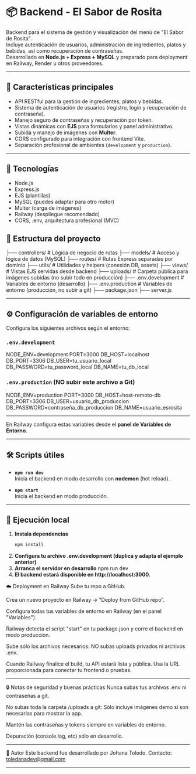 # 📦 Backend - El Sabor de Rosita

Backend para el sistema de gestión y visualización del menú de "El Sabor de Rosita".  
Incluye autenticación de usuarios, administración de ingredientes, platos y bebidas, así como recuperación de contraseñas.  
Desarrollado en **Node.js + Express + MySQL** y preparado para deployment en Railway, Render u otros proveedores.

---

## 🚀 Características principales

- API RESTful para la gestión de ingredientes, platos y bebidas.
- Sistema de autenticación de usuarios (registro, login y recuperación de contraseña).
- Manejo seguro de contraseñas y recuperación por token.
- Vistas dinámicas con **EJS** para formularios y panel administrativo.
- Subida y manejo de imágenes con **Multer**.
- CORS configurado para integración con frontend Vite.
- Separación profesional de ambientes (`development` y `production`).

---

## 🚀 Tecnologías

- Node.js
- Express.js
- EJS (plantillas)
- MySQL (puedes adaptar para otro motor)
- Multer (carga de imágenes)
- Railway (despliegue recomendado)
- CORS, .env, arquitectura profesional (MVC)

## 📂 Estructura del proyecto

├── controllers/ # Lógica de negocio de rutas
├── models/ # Acceso y lógica de datos (MySQL)
├── routes/ # Rutas Express separadas por dominio
├── utils/ # Utilidades y helpers (conexión DB, assets)
├── views/ # Vistas EJS servidas desde backend
├── uploads/ # Carpeta pública para imágenes subidas (no subir todo en producción)
├── .env.development # Variables de entorno (desarrollo)
├── .env.production # Variables de entorno (producción, no subir a git)
├── package.json
├── server.js

---

## ⚙️ Configuración de variables de entorno

Configura los siguientes archivos según el entorno:

### `.env.development`

NODE_ENV=development
PORT=3000
DB_HOST=localhost
DB_PORT=3306
DB_USER=tu_usuario_local
DB_PASSWORD=tu_password_local
DB_NAME=tu_db_local

### `.env.production` (**NO subir este archivo a Git**)

NODE_ENV=production
PORT=3000
DB_HOST=host-remoto-db
DB_PORT=3306
DB_USER=usuario_db_produccion
DB_PASSWORD=contraseña_db_produccion
DB_NAME=usuario_esrosita

---

En Railway configura estas variables desde el **panel de Variables de Entorno**.

---

## 🛠️ Scripts útiles

- **`npm run dev`**  
  Inicia el backend en modo desarrollo con **nodemon** (hot reload).

- **`npm start`**  
  Inicia el backend en modo producción.

---

## 🚦 Ejecución local

1. **Instala dependencias**
   ```bash
   npm install
   ```
2. **Configura tu archivo .env.development (duplica y adapta el ejemplo anterior)**
3. **Arranca el servidor en desarrollo** npm run dev
4. **El backend estará disponible en http://localhost:3000.**

☁️ Deployment en Railway
Sube tu repo a GitHub.

Crea un nuevo proyecto en Railway → “Deploy from GitHub repo”.

Configura todas tus variables de entorno en Railway (en el panel "Variables").

Railway detecta el script "start" en tu package.json y corre el backend en modo producción.

Sube sólo los archivos necesarios: NO subas uploads privados ni archivos .env.

Cuando Railway finalice el build, tu API estará lista y pública.
Usa la URL proporcionada para conectar tu frontend o pruebas.

---

🔒 Notas de seguridad y buenas prácticas
Nunca subas tus archivos .env ni contraseñas a git.

No subas toda la carpeta /uploads a git:
Sólo incluye imágenes demo si son necesarias para mostrar la app.

Mantén las contraseñas y tokens siempre en variables de entorno.

Depuración (console.log, etc) sólo en desarrollo.

---

📢 Autor
Este backend fue desarrollado por Johana Toledo.
Contacto: toledanadev@gmail.com

---
